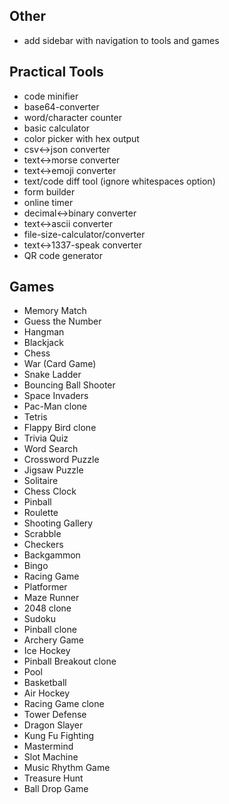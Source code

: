 ## Other
- add sidebar with navigation to tools and games

## Practical Tools
- code minifier
- base64-converter
- word/character counter
- basic calculator
- color picker with hex output
- csv<->json converter
- text<->morse converter
- text<->emoji converter
- text/code diff tool (ignore whitespaces option)
- form builder
- online timer
- decimal<->binary converter
- text<->ascii converter
- file-size-calculator/converter
- text<->1337-speak converter
- QR code generator

## Games
- Memory Match
- Guess the Number
- Hangman
- Blackjack
- Chess
- War (Card Game)
- Snake Ladder
- Bouncing Ball Shooter
- Space Invaders
- Pac-Man clone
- Tetris
- Flappy Bird clone
- Trivia Quiz
- Word Search
- Crossword Puzzle
- Jigsaw Puzzle
- Solitaire
- Chess Clock
- Pinball
- Roulette
- Shooting Gallery
- Scrabble
- Checkers
- Backgammon
- Bingo
- Racing Game
- Platformer
- Maze Runner
- 2048 clone
- Sudoku
- Pinball clone
- Archery Game
- Ice Hockey
- Pinball Breakout clone
- Pool
- Basketball
- Air Hockey
- Racing Game clone
- Tower Defense
- Dragon Slayer
- Kung Fu Fighting
- Mastermind
- Slot Machine
- Music Rhythm Game
- Treasure Hunt
- Ball Drop Game